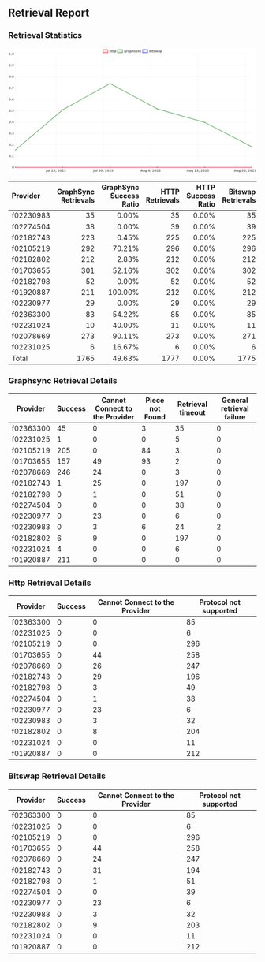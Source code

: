 ## Retrieval Report
### Retrieval Statistics
<img src="https://raw.githubusercontent.com/data-preservation-programs/filplus-checker-assets/main/filecoin-project/filecoin-plus-large-datasets/issues/1671/1692601522524.png"/>

| Provider  | GraphSync Retrievals | GraphSync Success Ratio | HTTP Retrievals | HTTP Success Ratio | Bitswap Retrievals | Bitswap Success Ratio |
| :-------- | -------------------: | ----------------------: | --------------: | -----------------: | -----------------: | --------------------: |
| f02230983 |                   35 |                   0.00% |              35 |              0.00% |                 35 |                 0.00% |
| f02274504 |                   38 |                   0.00% |              39 |              0.00% |                 39 |                 0.00% |
| f02182743 |                  223 |                   0.45% |             225 |              0.00% |                225 |                 0.00% |
| f02105219 |                  292 |                  70.21% |             296 |              0.00% |                296 |                 0.00% |
| f02182802 |                  212 |                   2.83% |             212 |              0.00% |                212 |                 0.00% |
| f01703655 |                  301 |                  52.16% |             302 |              0.00% |                302 |                 0.00% |
| f02182798 |                   52 |                   0.00% |              52 |              0.00% |                 52 |                 0.00% |
| f01920887 |                  211 |                 100.00% |             212 |              0.00% |                212 |                 0.00% |
| f02230977 |                   29 |                   0.00% |              29 |              0.00% |                 29 |                 0.00% |
| f02363300 |                   83 |                  54.22% |              85 |              0.00% |                 85 |                 0.00% |
| f02231024 |                   10 |                  40.00% |              11 |              0.00% |                 11 |                 0.00% |
| f02078669 |                  273 |                  90.11% |             273 |              0.00% |                271 |                 0.00% |
| f02231025 |                    6 |                  16.67% |               6 |              0.00% |                  6 |                 0.00% |
| Total     |                 1765 |                  49.63% |            1777 |              0.00% |               1775 |                 0.00% |

### Graphsync Retrieval Details
| Provider  | Success | Cannot Connect to the Provider | Piece not Found | Retrieval timeout | General retrieval failure |
| --------- | ------- | ------------------------------ | --------------- | ----------------- | ------------------------- |
| f02363300 | 45      | 0                              | 3               | 35                | 0                         |
| f02231025 | 1       | 0                              | 0               | 5                 | 0                         |
| f02105219 | 205     | 0                              | 84              | 3                 | 0                         |
| f01703655 | 157     | 49                             | 93              | 2                 | 0                         |
| f02078669 | 246     | 24                             | 0               | 3                 | 0                         |
| f02182743 | 1       | 25                             | 0               | 197               | 0                         |
| f02182798 | 0       | 1                              | 0               | 51                | 0                         |
| f02274504 | 0       | 0                              | 0               | 38                | 0                         |
| f02230977 | 0       | 23                             | 0               | 6                 | 0                         |
| f02230983 | 0       | 3                              | 6               | 24                | 2                         |
| f02182802 | 6       | 9                              | 0               | 197               | 0                         |
| f02231024 | 4       | 0                              | 0               | 6                 | 0                         |
| f01920887 | 211     | 0                              | 0               | 0                 | 0                         |

### Http Retrieval Details
| Provider  | Success | Cannot Connect to the Provider | Protocol not supported |
| --------- | ------- | ------------------------------ | ---------------------- |
| f02363300 | 0       | 0                              | 85                     |
| f02231025 | 0       | 0                              | 6                      |
| f02105219 | 0       | 0                              | 296                    |
| f01703655 | 0       | 44                             | 258                    |
| f02078669 | 0       | 26                             | 247                    |
| f02182743 | 0       | 29                             | 196                    |
| f02182798 | 0       | 3                              | 49                     |
| f02274504 | 0       | 1                              | 38                     |
| f02230977 | 0       | 23                             | 6                      |
| f02230983 | 0       | 3                              | 32                     |
| f02182802 | 0       | 8                              | 204                    |
| f02231024 | 0       | 0                              | 11                     |
| f01920887 | 0       | 0                              | 212                    |

### Bitswap Retrieval Details
| Provider  | Success | Cannot Connect to the Provider | Protocol not supported |
| --------- | ------- | ------------------------------ | ---------------------- |
| f02363300 | 0       | 0                              | 85                     |
| f02231025 | 0       | 0                              | 6                      |
| f02105219 | 0       | 0                              | 296                    |
| f01703655 | 0       | 44                             | 258                    |
| f02078669 | 0       | 24                             | 247                    |
| f02182743 | 0       | 31                             | 194                    |
| f02182798 | 0       | 1                              | 51                     |
| f02274504 | 0       | 0                              | 39                     |
| f02230977 | 0       | 23                             | 6                      |
| f02230983 | 0       | 3                              | 32                     |
| f02182802 | 0       | 9                              | 203                    |
| f02231024 | 0       | 0                              | 11                     |
| f01920887 | 0       | 0                              | 212                    |
